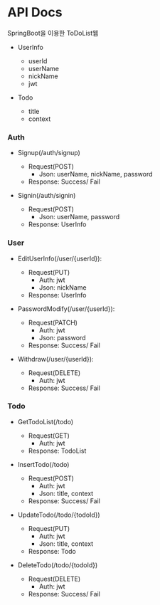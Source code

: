 # API Docs

SpringBoot을 이용한 ToDoList웹

* UserInfo
    * userId
    * userName
    * nickName
    * jwt

* Todo
    * title
    * context

### Auth

* Signup(/auth/signup)
    * Request(POST)
        * Json: userName, nickName, password
    * Response: Success/ Fail

* Signin(/auth/signin)
    * Request(POST)
        * Json: userName, password
    * Response: UserInfo

### User

* EditUserInfo(/user/{userId}):
    * Request(PUT)
        * Auth: jwt
        * Json: nickName
    * Response: UserInfo

* PasswordModify(/user/{userId}):
    * Request(PATCH)
        * Auth: jwt
        * Json: password
    * Response: Success/ Fail

* Withdraw(/user/{userId}):
    * Request(DELETE)
        * Auth: jwt
    * Response: Success/ Fail

### Todo

* GetTodoList(/todo)
    * Request(GET)
        * Auth: jwt
    * Response: TodoList

* InsertTodo(/todo)
    * Request(POST)
        * Auth: jwt
        * Json: title, context
    * Response: Success/ Fail

* UpdateTodo(/todo/{todoId})
    * Request(PUT)
        * Auth: jwt
        * Json: title, context
    * Response: Todo

* DeleteTodo(/todo/{todoId})
    * Request(DELETE)
        * Auth: jwt
    * Response: Success/ Fail